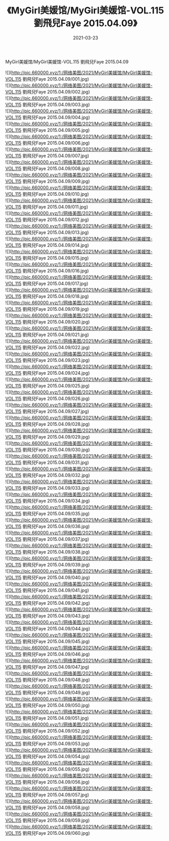 ﻿---
layout: post
title:  《MyGirl美媛馆/MyGirl美媛馆-VOL.115 劉飛兒Faye 2015.04.09》
date:   2021-03-23
img: http://pic.660000.xyz/1:/网络美图/2021/MyGirl美媛馆/MyGirl美媛馆-VOL.115 劉飛兒Faye 2015.04.09/000.jpg
categories: [美女, 清纯, 唯美]
---

MyGirl美媛馆/MyGirl美媛馆-VOL.115 劉飛兒Faye 2015.04.09

 ![](http://pic.660000.xyz/1:/网络美图/2021/MyGirl美媛馆/MyGirl美媛馆-VOL.115 劉飛兒Faye 2015.04.09/001.jpg) <br>![](http://pic.660000.xyz/1:/网络美图/2021/MyGirl美媛馆/MyGirl美媛馆-VOL.115 劉飛兒Faye 2015.04.09/002.jpg) <br>![](http://pic.660000.xyz/1:/网络美图/2021/MyGirl美媛馆/MyGirl美媛馆-VOL.115 劉飛兒Faye 2015.04.09/003.jpg) <br>![](http://pic.660000.xyz/1:/网络美图/2021/MyGirl美媛馆/MyGirl美媛馆-VOL.115 劉飛兒Faye 2015.04.09/004.jpg) <br>![](http://pic.660000.xyz/1:/网络美图/2021/MyGirl美媛馆/MyGirl美媛馆-VOL.115 劉飛兒Faye 2015.04.09/005.jpg) <br>![](http://pic.660000.xyz/1:/网络美图/2021/MyGirl美媛馆/MyGirl美媛馆-VOL.115 劉飛兒Faye 2015.04.09/006.jpg) <br>![](http://pic.660000.xyz/1:/网络美图/2021/MyGirl美媛馆/MyGirl美媛馆-VOL.115 劉飛兒Faye 2015.04.09/007.jpg) <br>![](http://pic.660000.xyz/1:/网络美图/2021/MyGirl美媛馆/MyGirl美媛馆-VOL.115 劉飛兒Faye 2015.04.09/008.jpg) <br>![](http://pic.660000.xyz/1:/网络美图/2021/MyGirl美媛馆/MyGirl美媛馆-VOL.115 劉飛兒Faye 2015.04.09/009.jpg) <br>![](http://pic.660000.xyz/1:/网络美图/2021/MyGirl美媛馆/MyGirl美媛馆-VOL.115 劉飛兒Faye 2015.04.09/010.jpg) <br>![](http://pic.660000.xyz/1:/网络美图/2021/MyGirl美媛馆/MyGirl美媛馆-VOL.115 劉飛兒Faye 2015.04.09/011.jpg) <br>![](http://pic.660000.xyz/1:/网络美图/2021/MyGirl美媛馆/MyGirl美媛馆-VOL.115 劉飛兒Faye 2015.04.09/012.jpg) <br>![](http://pic.660000.xyz/1:/网络美图/2021/MyGirl美媛馆/MyGirl美媛馆-VOL.115 劉飛兒Faye 2015.04.09/013.jpg) <br>![](http://pic.660000.xyz/1:/网络美图/2021/MyGirl美媛馆/MyGirl美媛馆-VOL.115 劉飛兒Faye 2015.04.09/014.jpg) <br>![](http://pic.660000.xyz/1:/网络美图/2021/MyGirl美媛馆/MyGirl美媛馆-VOL.115 劉飛兒Faye 2015.04.09/015.jpg) <br>![](http://pic.660000.xyz/1:/网络美图/2021/MyGirl美媛馆/MyGirl美媛馆-VOL.115 劉飛兒Faye 2015.04.09/016.jpg) <br>![](http://pic.660000.xyz/1:/网络美图/2021/MyGirl美媛馆/MyGirl美媛馆-VOL.115 劉飛兒Faye 2015.04.09/017.jpg) <br>![](http://pic.660000.xyz/1:/网络美图/2021/MyGirl美媛馆/MyGirl美媛馆-VOL.115 劉飛兒Faye 2015.04.09/018.jpg) <br>![](http://pic.660000.xyz/1:/网络美图/2021/MyGirl美媛馆/MyGirl美媛馆-VOL.115 劉飛兒Faye 2015.04.09/019.jpg) <br>![](http://pic.660000.xyz/1:/网络美图/2021/MyGirl美媛馆/MyGirl美媛馆-VOL.115 劉飛兒Faye 2015.04.09/020.jpg) <br>![](http://pic.660000.xyz/1:/网络美图/2021/MyGirl美媛馆/MyGirl美媛馆-VOL.115 劉飛兒Faye 2015.04.09/021.jpg) <br>![](http://pic.660000.xyz/1:/网络美图/2021/MyGirl美媛馆/MyGirl美媛馆-VOL.115 劉飛兒Faye 2015.04.09/022.jpg) <br>![](http://pic.660000.xyz/1:/网络美图/2021/MyGirl美媛馆/MyGirl美媛馆-VOL.115 劉飛兒Faye 2015.04.09/023.jpg) <br>![](http://pic.660000.xyz/1:/网络美图/2021/MyGirl美媛馆/MyGirl美媛馆-VOL.115 劉飛兒Faye 2015.04.09/024.jpg) <br>![](http://pic.660000.xyz/1:/网络美图/2021/MyGirl美媛馆/MyGirl美媛馆-VOL.115 劉飛兒Faye 2015.04.09/025.jpg) <br>![](http://pic.660000.xyz/1:/网络美图/2021/MyGirl美媛馆/MyGirl美媛馆-VOL.115 劉飛兒Faye 2015.04.09/026.jpg) <br>![](http://pic.660000.xyz/1:/网络美图/2021/MyGirl美媛馆/MyGirl美媛馆-VOL.115 劉飛兒Faye 2015.04.09/027.jpg) <br>![](http://pic.660000.xyz/1:/网络美图/2021/MyGirl美媛馆/MyGirl美媛馆-VOL.115 劉飛兒Faye 2015.04.09/028.jpg) <br>![](http://pic.660000.xyz/1:/网络美图/2021/MyGirl美媛馆/MyGirl美媛馆-VOL.115 劉飛兒Faye 2015.04.09/029.jpg) <br>![](http://pic.660000.xyz/1:/网络美图/2021/MyGirl美媛馆/MyGirl美媛馆-VOL.115 劉飛兒Faye 2015.04.09/030.jpg) <br>![](http://pic.660000.xyz/1:/网络美图/2021/MyGirl美媛馆/MyGirl美媛馆-VOL.115 劉飛兒Faye 2015.04.09/031.jpg) <br>![](http://pic.660000.xyz/1:/网络美图/2021/MyGirl美媛馆/MyGirl美媛馆-VOL.115 劉飛兒Faye 2015.04.09/032.jpg) <br>![](http://pic.660000.xyz/1:/网络美图/2021/MyGirl美媛馆/MyGirl美媛馆-VOL.115 劉飛兒Faye 2015.04.09/033.jpg) <br>![](http://pic.660000.xyz/1:/网络美图/2021/MyGirl美媛馆/MyGirl美媛馆-VOL.115 劉飛兒Faye 2015.04.09/034.jpg) <br>![](http://pic.660000.xyz/1:/网络美图/2021/MyGirl美媛馆/MyGirl美媛馆-VOL.115 劉飛兒Faye 2015.04.09/035.jpg) <br>![](http://pic.660000.xyz/1:/网络美图/2021/MyGirl美媛馆/MyGirl美媛馆-VOL.115 劉飛兒Faye 2015.04.09/036.jpg) <br>![](http://pic.660000.xyz/1:/网络美图/2021/MyGirl美媛馆/MyGirl美媛馆-VOL.115 劉飛兒Faye 2015.04.09/037.jpg) <br>![](http://pic.660000.xyz/1:/网络美图/2021/MyGirl美媛馆/MyGirl美媛馆-VOL.115 劉飛兒Faye 2015.04.09/038.jpg) <br>![](http://pic.660000.xyz/1:/网络美图/2021/MyGirl美媛馆/MyGirl美媛馆-VOL.115 劉飛兒Faye 2015.04.09/039.jpg) <br>![](http://pic.660000.xyz/1:/网络美图/2021/MyGirl美媛馆/MyGirl美媛馆-VOL.115 劉飛兒Faye 2015.04.09/040.jpg) <br>![](http://pic.660000.xyz/1:/网络美图/2021/MyGirl美媛馆/MyGirl美媛馆-VOL.115 劉飛兒Faye 2015.04.09/041.jpg) <br>![](http://pic.660000.xyz/1:/网络美图/2021/MyGirl美媛馆/MyGirl美媛馆-VOL.115 劉飛兒Faye 2015.04.09/042.jpg) <br>![](http://pic.660000.xyz/1:/网络美图/2021/MyGirl美媛馆/MyGirl美媛馆-VOL.115 劉飛兒Faye 2015.04.09/043.jpg) <br>![](http://pic.660000.xyz/1:/网络美图/2021/MyGirl美媛馆/MyGirl美媛馆-VOL.115 劉飛兒Faye 2015.04.09/044.jpg) <br>![](http://pic.660000.xyz/1:/网络美图/2021/MyGirl美媛馆/MyGirl美媛馆-VOL.115 劉飛兒Faye 2015.04.09/045.jpg) <br>![](http://pic.660000.xyz/1:/网络美图/2021/MyGirl美媛馆/MyGirl美媛馆-VOL.115 劉飛兒Faye 2015.04.09/046.jpg) <br>![](http://pic.660000.xyz/1:/网络美图/2021/MyGirl美媛馆/MyGirl美媛馆-VOL.115 劉飛兒Faye 2015.04.09/047.jpg) <br>![](http://pic.660000.xyz/1:/网络美图/2021/MyGirl美媛馆/MyGirl美媛馆-VOL.115 劉飛兒Faye 2015.04.09/048.jpg) <br>![](http://pic.660000.xyz/1:/网络美图/2021/MyGirl美媛馆/MyGirl美媛馆-VOL.115 劉飛兒Faye 2015.04.09/049.jpg) <br>![](http://pic.660000.xyz/1:/网络美图/2021/MyGirl美媛馆/MyGirl美媛馆-VOL.115 劉飛兒Faye 2015.04.09/050.jpg) <br>![](http://pic.660000.xyz/1:/网络美图/2021/MyGirl美媛馆/MyGirl美媛馆-VOL.115 劉飛兒Faye 2015.04.09/051.jpg) <br>![](http://pic.660000.xyz/1:/网络美图/2021/MyGirl美媛馆/MyGirl美媛馆-VOL.115 劉飛兒Faye 2015.04.09/052.jpg) <br>![](http://pic.660000.xyz/1:/网络美图/2021/MyGirl美媛馆/MyGirl美媛馆-VOL.115 劉飛兒Faye 2015.04.09/053.jpg) <br>![](http://pic.660000.xyz/1:/网络美图/2021/MyGirl美媛馆/MyGirl美媛馆-VOL.115 劉飛兒Faye 2015.04.09/054.jpg) <br>![](http://pic.660000.xyz/1:/网络美图/2021/MyGirl美媛馆/MyGirl美媛馆-VOL.115 劉飛兒Faye 2015.04.09/055.jpg) <br>![](http://pic.660000.xyz/1:/网络美图/2021/MyGirl美媛馆/MyGirl美媛馆-VOL.115 劉飛兒Faye 2015.04.09/056.jpg) <br>![](http://pic.660000.xyz/1:/网络美图/2021/MyGirl美媛馆/MyGirl美媛馆-VOL.115 劉飛兒Faye 2015.04.09/057.jpg) <br>![](http://pic.660000.xyz/1:/网络美图/2021/MyGirl美媛馆/MyGirl美媛馆-VOL.115 劉飛兒Faye 2015.04.09/058.jpg) <br>![](http://pic.660000.xyz/1:/网络美图/2021/MyGirl美媛馆/MyGirl美媛馆-VOL.115 劉飛兒Faye 2015.04.09/059.jpg) <br>![](http://pic.660000.xyz/1:/网络美图/2021/MyGirl美媛馆/MyGirl美媛馆-VOL.115 劉飛兒Faye 2015.04.09/060.jpg) <br>
